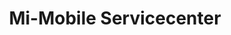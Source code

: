---
title: "Mi-Mobile Servicecenter"
url: /winnenden/mi-mobile-servicecenter/
shop: Autowerkstatt
---